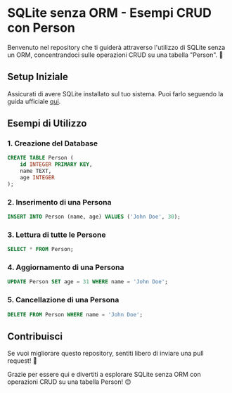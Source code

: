 # SQLite senza ORM - Esempi CRUD con Person

Benvenuto nel repository che ti guiderà attraverso l'utilizzo di SQLite senza un ORM, concentrandoci sulle operazioni CRUD su una tabella "Person". 🚀

## Setup Iniziale

Assicurati di avere SQLite installato sul tuo sistema. Puoi farlo seguendo la guida ufficiale [qui](https://www.sqlite.org/download.html).

## Esempi di Utilizzo

### 1. Creazione del Database

```sql
CREATE TABLE Person (
    id INTEGER PRIMARY KEY,
    name TEXT,
    age INTEGER
);
```

### 2. Inserimento di una Persona

```sql
INSERT INTO Person (name, age) VALUES ('John Doe', 30);
```

### 3. Lettura di tutte le Persone

```sql
SELECT * FROM Person;
```

### 4. Aggiornamento di una Persona

```sql
UPDATE Person SET age = 31 WHERE name = 'John Doe';
```

### 5. Cancellazione di una Persona

```sql
DELETE FROM Person WHERE name = 'John Doe';
```

## Contribuisci

Se vuoi migliorare questo repository, sentiti libero di inviare una pull request! 🎉

Grazie per essere qui e divertiti a esplorare SQLite senza ORM con operazioni CRUD su una tabella Person! 😊
